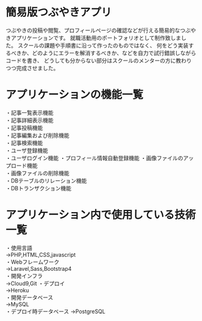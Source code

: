 簡易版つぶやきアプリ
==================
つぶやきの投稿や閲覧、プロフィールページの確認などが行える簡易的なつぶやきアプリケーションです。
就職活動用のポートフォリオとして制作致しました。
スクールの課題や手順書に沿って作ったのものではなく、
何をどう実装するべきか、どのようにエラーを解消するべきか、などを自力で試行錯誤しながらコードを書き、
どうしても分からない部分はスクールのメンターの方に教わりつつ完成させました。

アプリケーションの機能一覧
====
・記事一覧表示機能  
・記事詳細表示機能  
・記事投稿機能  
・記事編集および削除機能  
・記事検索機能  
・ユーザ登録機能  
・ユーザログイン機能
・プロフィール情報自動登録機能
・画像ファイルのアップロード機能  
・画像ファイルの削除機能  
・DBテーブルのリレーション機能  
・DBトランザクション機能  

アプリケーション内で使用している技術一覧
====
・使用言語  
→PHP,HTML,CSS,javascript  
・Webフレームワーク  
→Laravel,Sass,Bootstrap4  
・開発インフラ  
→Cloud9,Git 
・デプロイ  
→Heroku  
・開発データベース  
→MySQL  
・デプロイ時データベース
→PostgreSQL
